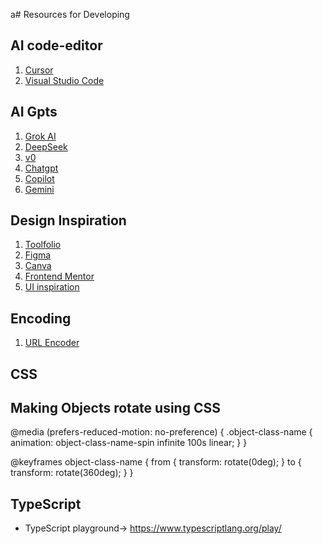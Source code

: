 a# Resources for Developing

## AI code-editor
1. <a href = "https://www.cursor.com/">Cursor</a> 
2. <a href = "https://code.visualstudio.com/">Visual Studio Code</a> 

## AI Gpts
1. <a href="https://grok.com/">Grok AI</a> <br />
2. <a href="https://www.deepseek.com/">DeepSeek</a> 
3. <a href="https://v0.dev/">v0</a> <br />
4. <a href="https://openai.com/index/chatgpt/">Chatgpt</a>
5. <a href="https://copilot.microsoft.com/">Copilot</a> 
6. <a href="https://gemini.google.com/">Gemini</a> 

## Design Inspiration
1. <a href="https://toolfolio.io/">Toolfolio</a>
2. <a href="https://www.figma.com/">Figma</a> 
3. <a href="https://www.canva.com/en_gb/">Canva</a> 
4. <a href="https://www.frontendmentor.io/">Frontend Mentor</a>
5. <a href="https://www.uidesigndaily.com/">UI inspiration</a>

## Encoding
1. <a href="https://www.urlencoder.org/">URL Encoder</a>

## CSS
## Making Objects rotate using CSS
@media (prefers-reduced-motion: no-preference) {
  .object-class-name {
    animation: object-class-name-spin infinite 100s linear;
  }
}

@keyframes object-class-name {
  from {
    transform: rotate(0deg);
  }
  to {
    transform: rotate(360deg);
  }
}

## TypeScript
- TypeScript playground-> https://www.typescriptlang.org/play/

